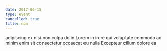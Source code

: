 ```yaml
---
date: 2017-06-15
type: event
cancelled: true
title: non
---
```

adipiscing ex nisi non culpa do in Lorem in irure qui voluptate commodo ad minim enim sit consectetur occaecat eu nulla Excepteur cillum dolore ea